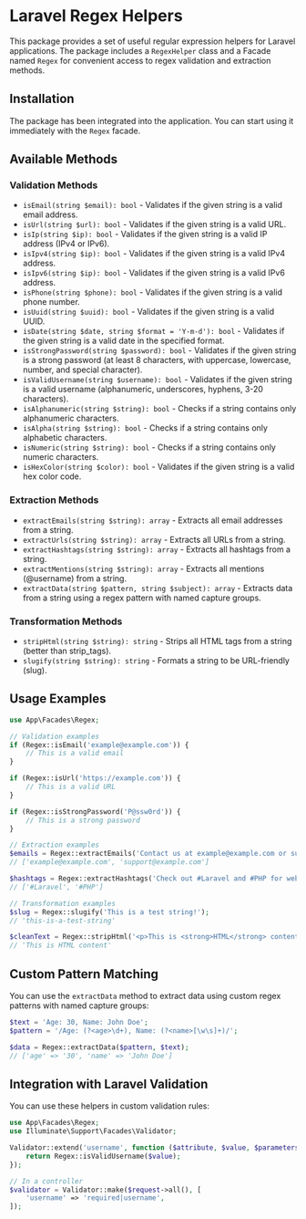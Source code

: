 # Laravel Regex Helpers

This package provides a set of useful regular expression helpers for Laravel applications. The package includes a `RegexHelper` class and a Facade named `Regex` for convenient access to regex validation and extraction methods.

## Installation

The package has been integrated into the application. You can start using it immediately with the `Regex` facade.

## Available Methods

### Validation Methods

- `isEmail(string $email): bool` - Validates if the given string is a valid email address.
- `isUrl(string $url): bool` - Validates if the given string is a valid URL.
- `isIp(string $ip): bool` - Validates if the given string is a valid IP address (IPv4 or IPv6).
- `isIpv4(string $ip): bool` - Validates if the given string is a valid IPv4 address.
- `isIpv6(string $ip): bool` - Validates if the given string is a valid IPv6 address.
- `isPhone(string $phone): bool` - Validates if the given string is a valid phone number.
- `isUuid(string $uuid): bool` - Validates if the given string is a valid UUID.
- `isDate(string $date, string $format = 'Y-m-d'): bool` - Validates if the given string is a valid date in the specified format.
- `isStrongPassword(string $password): bool` - Validates if the given string is a strong password (at least 8 characters, with uppercase, lowercase, number, and special character).
- `isValidUsername(string $username): bool` - Validates if the given string is a valid username (alphanumeric, underscores, hyphens, 3-20 characters).
- `isAlphanumeric(string $string): bool` - Checks if a string contains only alphanumeric characters.
- `isAlpha(string $string): bool` - Checks if a string contains only alphabetic characters.
- `isNumeric(string $string): bool` - Checks if a string contains only numeric characters.
- `isHexColor(string $color): bool` - Validates if the given string is a valid hex color code.

### Extraction Methods

- `extractEmails(string $string): array` - Extracts all email addresses from a string.
- `extractUrls(string $string): array` - Extracts all URLs from a string.
- `extractHashtags(string $string): array` - Extracts all hashtags from a string.
- `extractMentions(string $string): array` - Extracts all mentions (@username) from a string.
- `extractData(string $pattern, string $subject): array` - Extracts data from a string using a regex pattern with named capture groups.

### Transformation Methods

- `stripHtml(string $string): string` - Strips all HTML tags from a string (better than strip_tags).
- `slugify(string $string): string` - Formats a string to be URL-friendly (slug).

## Usage Examples

```php
use App\Facades\Regex;

// Validation examples
if (Regex::isEmail('example@example.com')) {
    // This is a valid email
}

if (Regex::isUrl('https://example.com')) {
    // This is a valid URL
}

if (Regex::isStrongPassword('P@ssw0rd')) {
    // This is a strong password
}

// Extraction examples
$emails = Regex::extractEmails('Contact us at example@example.com or support@example.com');
// ['example@example.com', 'support@example.com']

$hashtags = Regex::extractHashtags('Check out #Laravel and #PHP for web development');
// ['#Laravel', '#PHP']

// Transformation examples
$slug = Regex::slugify('This is a test string!');
// 'this-is-a-test-string'

$cleanText = Regex::stripHtml('<p>This is <strong>HTML</strong> content</p>');
// 'This is HTML content'
```

## Custom Pattern Matching

You can use the `extractData` method to extract data using custom regex patterns with named capture groups:

```php
$text = 'Age: 30, Name: John Doe';
$pattern = '/Age: (?<age>\d+), Name: (?<name>[\w\s]+)/';

$data = Regex::extractData($pattern, $text);
// ['age' => '30', 'name' => 'John Doe']
```

## Integration with Laravel Validation

You can use these helpers in custom validation rules:

```php
use App\Facades\Regex;
use Illuminate\Support\Facades\Validator;

Validator::extend('username', function ($attribute, $value, $parameters, $validator) {
    return Regex::isValidUsername($value);
});

// In a controller
$validator = Validator::make($request->all(), [
    'username' => 'required|username',
]);
``` 